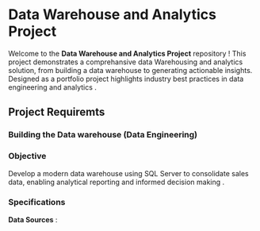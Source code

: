 # Data Warehouse and Analytics Project 

Welcome to the **Data Warehouse and Analytics Project** repository !
This project demonstrates a comprehansive data Warehousing and analytics solution, from building a data warehouse to generating actionable insights. Designed  as a portfolio project highlights industry best practices in data engineering and analytics .

## Project Requiremts 

### Building the Data warehouse (Data Engineering) 

### Objective 

Develop a modern data warehouse using SQL Server to consolidate sales data, enabling analytical reporting and informed decision making .

### Specifications 
**Data Sources** : 
